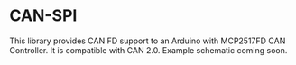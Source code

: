 # CAN-SPI
This library provides CAN FD support to an Arduino with MCP2517FD CAN Controller. It is compatible with CAN 2.0.
Example schematic coming soon.
